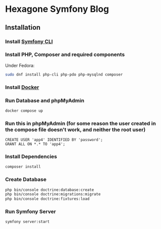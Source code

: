 # Hexagone Symfony Blog

## Installation

### Install [Symfony CLI](https://symfony.com/download)

### Install PHP, Composer and required components

Under Fedora:

```bash
sudo dnf install php-cli php-pdo php-mysqlnd composer
```

### Install [Docker](https://www.docker.com)

### Run Database and phpMyAdmin

```bash
docker compose up
```

### Run this in phpMyAdmin (for some reason the user created in the compose file doesn't work, and neither the root user)

```mysql
CREATE USER 'app4' IDENTIFIED BY 'password';
GRANT ALL ON *.* TO 'app4';
```

### Install Dependencies

```bash
composer install
```

### Create Database

```bash
php bin/console doctrine:database:create
php bin/console doctrine:migrations:migrate
php bin/console doctrine:fixtures:load
```

### Run Symfony Server

```bash
symfony server:start
```
